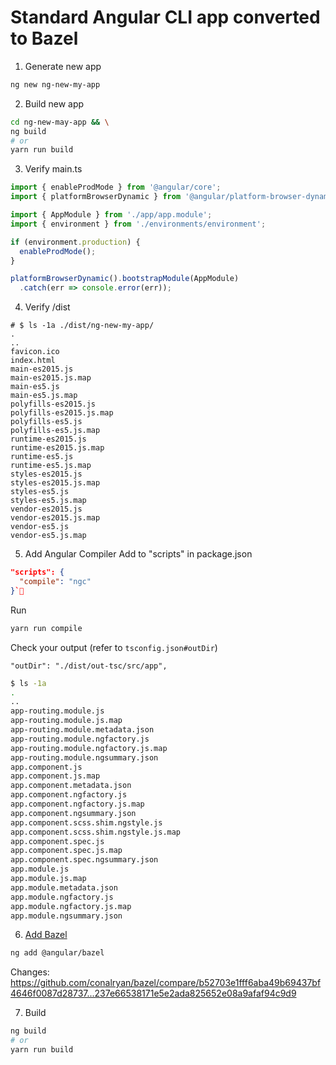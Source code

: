 # Standard Angular CLI app converted to Bazel

1. Generate new app
```bash
ng new ng-new-my-app
```

2. Build new app
```bash
cd ng-new-may-app && \
ng build
# or
yarn run build
```

3. Verify main.ts
```typescript
import { enableProdMode } from '@angular/core';
import { platformBrowserDynamic } from '@angular/platform-browser-dynamic';

import { AppModule } from './app/app.module';
import { environment } from './environments/environment';

if (environment.production) {
  enableProdMode();
}

platformBrowserDynamic().bootstrapModule(AppModule)
  .catch(err => console.error(err));
```

4. Verify /dist
```
# $ ls -1a ./dist/ng-new-my-app/
.
..
favicon.ico
index.html
main-es2015.js
main-es2015.js.map
main-es5.js
main-es5.js.map
polyfills-es2015.js
polyfills-es2015.js.map
polyfills-es5.js
polyfills-es5.js.map
runtime-es2015.js
runtime-es2015.js.map
runtime-es5.js
runtime-es5.js.map
styles-es2015.js
styles-es2015.js.map
styles-es5.js
styles-es5.js.map
vendor-es2015.js
vendor-es2015.js.map
vendor-es5.js
vendor-es5.js.map
```

5. Add Angular Compiler
Add to "scripts" in package.json

```json
"scripts": {
  "compile": "ngc"
}`
```

Run
```bash
yarn run compile
```

Check your output (refer to `tsconfig.json#outDir`)
```
"outDir": "./dist/out-tsc/src/app",
```
```bash
$ ls -1a
.
..
app-routing.module.js
app-routing.module.js.map
app-routing.module.metadata.json
app-routing.module.ngfactory.js
app-routing.module.ngfactory.js.map
app-routing.module.ngsummary.json
app.component.js
app.component.js.map
app.component.metadata.json
app.component.ngfactory.js
app.component.ngfactory.js.map
app.component.ngsummary.json
app.component.scss.shim.ngstyle.js
app.component.scss.shim.ngstyle.js.map
app.component.spec.js
app.component.spec.js.map
app.component.spec.ngsummary.json
app.module.js
app.module.js.map
app.module.metadata.json
app.module.ngfactory.js
app.module.ngfactory.js.map
app.module.ngsummary.json
```

6. [Add Bazel](https://angular.io/guide/bazel)
```bash
ng add @angular/bazel
```

Changes: https://github.com/conalryan/bazel/compare/b52703e1fff6aba49b69437bf4646f0087d28737...237e66538171e5e2ada825652e08a9afaf94c9d9

7. Build
```bash
ng build
# or
yarn run build
```